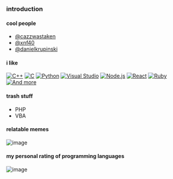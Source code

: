 ### introduction

#### cool people
- [@cazzwastaken]( https://github.com/cazzwastaken/ )
- [@xnf40]( https://github.com/xnf40/ )
- [@danielkrupinski]( https://github.com/danielkrupinski )

#### i like
[![C++](https://img.shields.io/static/v1?label=&message=C%2B%2B&color=1870d5&style=for-the-badge&logo=c%2B%2B&logoColor=white)](https://) [![C](https://img.shields.io/static/v1?label=&message=C&color=b5e1e3&style=for-the-badge&logo=c&logoColor=white)](https://) [![Python](https://img.shields.io/static/v1?label=&message=Python&color=1a1aff&style=for-the-badge&logo=python&logoColor=white)](https://) [![Visual Studio](https://img.shields.io/static/v1?label=&message=Visual+Studio&color=cc00cc&style=for-the-badge&logo=visual-studio&logoColor=white)](https://) [![Node.js](https://img.shields.io/static/v1?label=&message=Node.js&color=00ff00&style=for-the-badge&logo=node.js&logoColor=white)](https://) [![React](https://img.shields.io/static/v1?label=&message=React&color=66ccff&style=for-the-badge&logo=react&logoColor=white)](https://) [![Ruby](https://img.shields.io/static/v1?label=&message=Ruby&color=ff0000&style=for-the-badge&logo=ruby&logoColor=white)](https://) [![And more](https://img.shields.io/static/v1?label=&message=And+more&color=000000&style=for-the-badge)](https://)
#### trash stuff
- PHP
- VBA

#### relatable memes
![image](https://github.com/wrzxw/wrzxw/assets/116313580/63d2371e-146e-4570-8aba-9ba09d0cfb9e)

#### my personal rating of programming languages
![image](https://github.com/wrzxw/wrzxw/assets/116313580/42905d8c-9a22-428b-b150-f97560d15d34)
